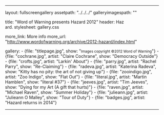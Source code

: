 ---

layout: fullscreengallery
assetpath: "../../../"
galleryimagespath: ""

title: "Word of Warning presents Hazard 2012"
header: Haz<br>ard.
stylesheet: gallery.css

more_link: More info
more_url: "http://www.wordofwarning.org/archive/2012-hazard/index.html"

gallery:
    -   {file: "titlepage.jpg", show: "<small>Images copyright &copy;2012 Word of Warning</small>"}
    -   {file: "cochrane.jpg", artist: "Claire Cochrane", show: "Democracy Outside"}
    -   {file: "crofts.jpg", artist: "Larkin' About"}
    -   {file: "parry.jpg", artist: "Rachel Parry", show: "Re-Claiming"}
    -   {file: "radeva.jpg", artist: "Katerina Radeva", show: "Kitty has no pity: the art of not giving up"}
    -   {file: "zooindigo.jpg", artist: "Zoo Indigo", show: "Flat Out"}
    -   {file: "literal.jpg", artist: "Martin Hamblen", show: "literal #37"}
    -   {file: "jeeves.jpg", artist: "Tim Jeeves", show: "Dying for my Art (A gift that hurts)"}
    -   {file: "raven.jpg", artist: "Michael Raven", show: "Summer Holiday"}
    -   {file: "julieann.jpg", artist: "Julieann O Malley", show: "Tour of Duty"}
    -   {file: "badges.jpg", artist: "Hazard returns in 2014"}


---